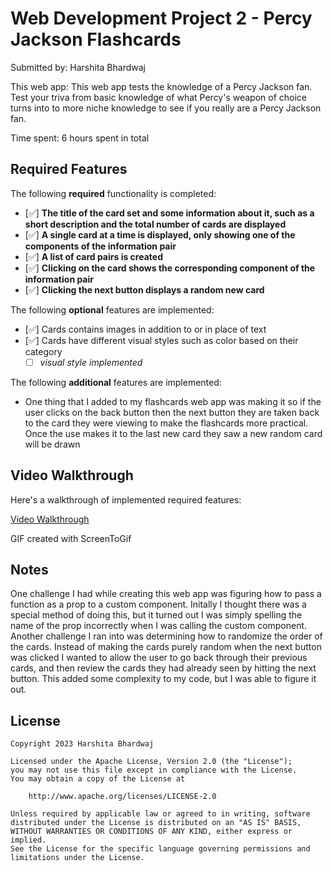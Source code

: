 # Web Development Project 2 - Percy Jackson Flashcards

Submitted by: Harshita Bhardwaj

This web app: This web app tests the knowledge of a Percy Jackson fan. Test your triva from basic knowledge of what Percy's weapon of choice turns into to more niche knowledge to see if you really are a Percy Jackson fan.

Time spent: 6 hours spent in total

## Required Features

The following **required** functionality is completed:

- [✅] **The title of the card set and some information about it, such as a short description and the total number of cards are displayed**
- [✅] **A single card at a time is displayed, only showing one of the components of the information pair**
- [✅] **A list of card pairs is created**
- [✅] **Clicking on the card shows the corresponding component of the information pair**
- [✅] **Clicking the next button displays a random new card**

The following **optional** features are implemented:

- [✅] Cards contains images in addition to or in place of text
- [✅] Cards have different visual styles such as color based on their category
  - [ ] *visual style implemented*

The following **additional** features are implemented:

* One thing that I added to my flashcards web app was making it so if the user clicks on the back button then the next button they are taken back to the card they were viewing to make the flashcards more practical. Once the use makes it to the last new card they saw a new random card will be drawn

## Video Walkthrough

Here's a walkthrough of implemented required features:

<a href='https://imgur.com/a/1sj6h52.gif'>Video Walkthrough</a>

<!-- Replace this with whatever GIF tool you used! -->
GIF created with ScreenToGif

## Notes

One challenge I had while creating this web app was figuring how to pass a function as a prop to a custom component. Initally I thought there was a special method of doing this, but it turned out I was simply spelling the name of the prop incorrectly when I was calling the custom component. Another challenge I ran into was determining how to randomize the order of the cards. Instead of making the cards purely random when the next button was clicked I wanted to allow the user to go back through their previous cards, and then review the cards they had already seen by hitting the next button. This added some complexity to my code, but I was able to figure it out.
## License

    Copyright 2023 Harshita Bhardwaj

    Licensed under the Apache License, Version 2.0 (the "License");
    you may not use this file except in compliance with the License.
    You may obtain a copy of the License at

        http://www.apache.org/licenses/LICENSE-2.0

    Unless required by applicable law or agreed to in writing, software
    distributed under the License is distributed on an "AS IS" BASIS,
    WITHOUT WARRANTIES OR CONDITIONS OF ANY KIND, either express or implied.
    See the License for the specific language governing permissions and
    limitations under the License.
